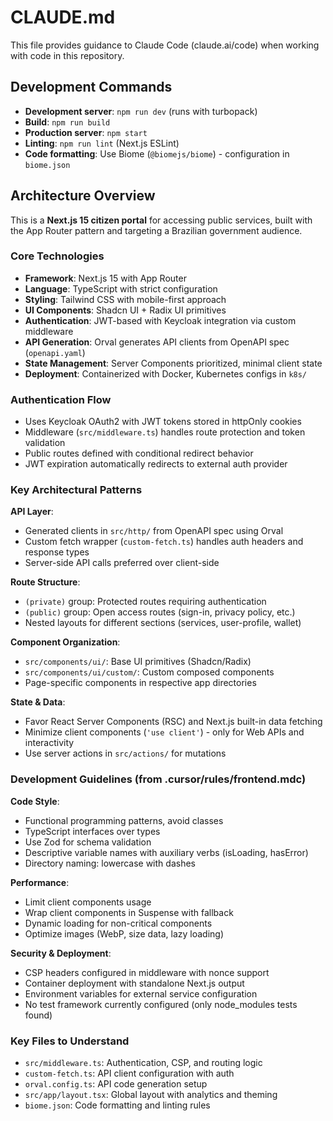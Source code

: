 # CLAUDE.md

This file provides guidance to Claude Code (claude.ai/code) when working with code in this repository.

## Development Commands

- **Development server**: `npm run dev` (runs with turbopack)
- **Build**: `npm run build` 
- **Production server**: `npm start`
- **Linting**: `npm run lint` (Next.js ESLint)
- **Code formatting**: Use Biome (`@biomejs/biome`) - configuration in `biome.json`

## Architecture Overview

This is a **Next.js 15 citizen portal** for accessing public services, built with the App Router pattern and targeting a Brazilian government audience.

### Core Technologies
- **Framework**: Next.js 15 with App Router
- **Language**: TypeScript with strict configuration
- **Styling**: Tailwind CSS with mobile-first approach
- **UI Components**: Shadcn UI + Radix UI primitives
- **Authentication**: JWT-based with Keycloak integration via custom middleware
- **API Generation**: Orval generates API clients from OpenAPI spec (`openapi.yaml`)
- **State Management**: Server Components prioritized, minimal client state
- **Deployment**: Containerized with Docker, Kubernetes configs in `k8s/`

### Authentication Flow
- Uses Keycloak OAuth2 with JWT tokens stored in httpOnly cookies
- Middleware (`src/middleware.ts`) handles route protection and token validation
- Public routes defined with conditional redirect behavior
- JWT expiration automatically redirects to external auth provider

### Key Architectural Patterns

**API Layer**: 
- Generated clients in `src/http/` from OpenAPI spec using Orval
- Custom fetch wrapper (`custom-fetch.ts`) handles auth headers and response types
- Server-side API calls preferred over client-side

**Route Structure**:
- `(private)` group: Protected routes requiring authentication
- `(public)` group: Open access routes (sign-in, privacy policy, etc.)
- Nested layouts for different sections (services, user-profile, wallet)

**Component Organization**:
- `src/components/ui/`: Base UI primitives (Shadcn/Radix)
- `src/components/ui/custom/`: Custom composed components
- Page-specific components in respective app directories

**State & Data**:
- Favor React Server Components (RSC) and Next.js built-in data fetching
- Minimize client components (`'use client'`) - only for Web APIs and interactivity
- Use server actions in `src/actions/` for mutations

### Development Guidelines (from .cursor/rules/frontend.mdc)

**Code Style**:
- Functional programming patterns, avoid classes
- TypeScript interfaces over types
- Use Zod for schema validation
- Descriptive variable names with auxiliary verbs (isLoading, hasError)
- Directory naming: lowercase with dashes

**Performance**:
- Limit client components usage
- Wrap client components in Suspense with fallback
- Dynamic loading for non-critical components
- Optimize images (WebP, size data, lazy loading)

**Security & Deployment**:
- CSP headers configured in middleware with nonce support
- Container deployment with standalone Next.js output
- Environment variables for external service configuration
- No test framework currently configured (only node_modules tests found)

### Key Files to Understand
- `src/middleware.ts`: Authentication, CSP, and routing logic
- `custom-fetch.ts`: API client configuration with auth
- `orval.config.ts`: API code generation setup
- `src/app/layout.tsx`: Global layout with analytics and theming
- `biome.json`: Code formatting and linting rules